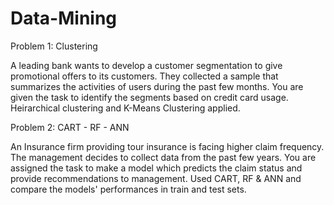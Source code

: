 # Data-Mining

Problem 1: Clustering

A leading bank wants to develop a customer segmentation to give promotional offers to its customers. 
They collected a sample that summarizes the activities of users during the past few months. You are given the task to identify the segments based on credit card usage.
Heirarchical clustering and K-Means Clustering applied.

Problem 2: CART - RF - ANN

An Insurance firm providing tour insurance is facing higher claim frequency. 
The management decides to collect data from the past few years. You are assigned the task to make a model which predicts the claim status and provide recommendations to management. 
Used CART, RF & ANN and compare the models' performances in train and test sets.
